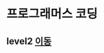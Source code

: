 # 프로그래머스 코딩

## level2 [이동](https://github.com/malvr00/Java-algorithm/tree/master/programmers/level2)
